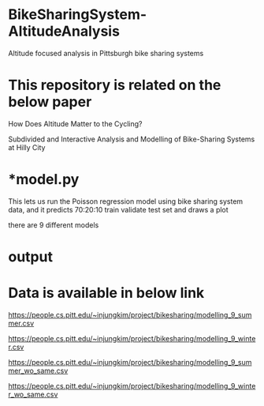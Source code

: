 # BikeSharingSystem-AltitudeAnalysis
Altitude focused analysis in Pittsburgh bike sharing systems

# This repository is related on the below paper
How Does Altitude Matter to the Cycling? 

Subdivided and Interactive Analysis and Modelling of Bike-Sharing Systems at Hilly City

# *model.py
This lets us run the Poisson regression model using bike sharing system data, and it predicts 70:20:10 train validate test set and draws a plot

there are 9 different models

# output

# Data is available in below link
https://people.cs.pitt.edu/~injungkim/project/bikesharing/modelling_9_summer.csv

https://people.cs.pitt.edu/~injungkim/project/bikesharing/modelling_9_winter.csv

https://people.cs.pitt.edu/~injungkim/project/bikesharing/modelling_9_summer_wo_same.csv

https://people.cs.pitt.edu/~injungkim/project/bikesharing/modelling_9_winter_wo_same.csv

